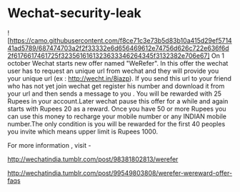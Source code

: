 # Wechat-security-leak
![https://camo.githubusercontent.com/f8ce71c3e73b5d83b10a415d29ef571441ad5789/687474703a2f2f33332e6d656469612e74756d626c722e636f6d2f6176617461725f3235616161323633346264345f3132382e706e67]
On 1 october Wechat starts new offer named "WeRefer". In this offer the wechat user has to request an unique url from wechat and they will provide you your unique url (ex : http://wecht.in/8iazp). If you send this url to your friend who has not yet join wechat get register his number and download it from your url and then sends a message to you . You will be rewarded with 25 Rupees in your account.Later wechat pause this offer for a while and again starts with Rupees 20 as a reward. Once you have 50 or more Rupees you can use this money to recharge your mobile number or any INDIAN mobile number.The only condition is you will be rewarded for the first 40 peoples you invite which means upper limit is Rupees 1000.

For more information , visit - 

http://wechatindia.tumblr.com/post/98381802813/werefer

http://wechatindia.tumblr.com/post/99549803808/werefer-wereward-offer-faqs
